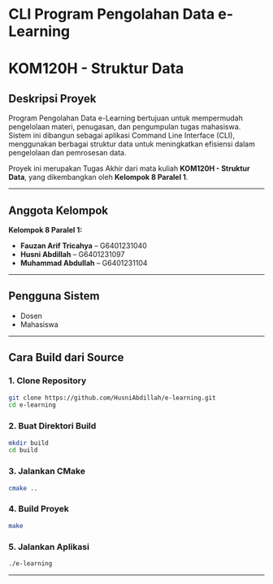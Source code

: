 # **CLI Program Pengolahan Data e-Learning**
# KOM120H - Struktur Data


## Deskripsi Proyek

Program Pengolahan Data e-Learning bertujuan untuk mempermudah pengelolaan materi, penugasan, dan pengumpulan tugas mahasiswa. Sistem ini dibangun sebagai aplikasi Command Line Interface (CLI), menggunakan berbagai struktur data untuk meningkatkan efisiensi dalam pengelolaan dan pemrosesan data.

Proyek ini merupakan Tugas Akhir dari mata kuliah **KOM120H - Struktur Data**, yang dikembangkan oleh **Kelompok 8 Paralel 1**.

---

## Anggota Kelompok

**Kelompok 8 Paralel 1:**
- **Fauzan Arif Tricahya** – G6401231040  
- **Husni Abdillah** – G6401231097  
- **Muhammad Abdullah** – G6401231104  

---

## Pengguna Sistem

- Dosen  
- Mahasiswa  

---

## Cara Build dari Source

### 1. Clone Repository
```bash
git clone https://github.com/HusniAbdillah/e-learning.git
cd e-learning
```

### 2. Buat Direktori Build
```bash
mkdir build
cd build
```

### 3. Jalankan CMake
```bash
cmake ..
```

### 4. Build Proyek
```bash
make
```

### 5. Jalankan Aplikasi
```bash
./e-learning
```
---
